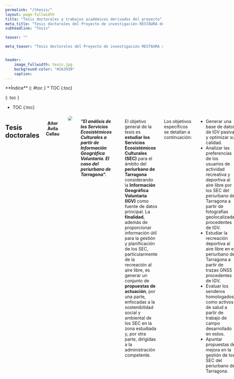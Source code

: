 ```yaml
---
permalink: "/thesis/"
layout: page-fullwidth
title: "Tesis doctorales y trabajos académicos derivados del proyecto"
meta_title: "Tesis doctorales del Proyecto de investigación RESTAURA de la Universitat Rovira i Virgili (URV). Investigadora principal (IP): Maria Yolanda Pérez Albert. Tesis doctorals del Projecte d'investigació RESTAURA de la Universitat Rovira i Virgili (URV)."
subheadline: "Tesis"

teaser: ""

meta_teaser: "Tesis doctorales del Proyecto de investigación RESTAURA de la Universitat Rovira i Virgili (URV). Investigadora principal (IP): Maria Yolanda Pérez Albert. Tesis doctorals del Projecte d'investigació RESTAURA de la Universitat Rovira i Virgili (URV)."


header:
    image_fullwidth: tesis.jpg
    background-color: "#262930"
    caption: 
---
```


<!--more-->

<div class="row">
<div class="medium-4 medium-push-8 columns" markdown="1">
<div class="panel radius" markdown="1">
**Índice**
{: #toc }
*  TOC
{:toc}
    
{: <h>toc }
*  TOC
{:toc}
</div>
</div><!-- /.medium-4.columns -->



<div class="medium-8 medium-pull-4 columns" markdown="1">



## Tesis doctorales
<center>
    <h4>Aitor Àvila Callau</h4> 
</center>
<center>
<img src="{{ member.pic  | prepend: "/images/team/aitor_defi3.jpg" | prepend: "https://gratet.github.io/restaura"  }}" style="padding:5px; border-radius: 80%;">
</center>
    
___"El análisis de los Servicios Ecosistémicos Culturales a partir de Información Geográfica Voluntaria. El caso del periurbano de Tarragona".___

~~~
Directores: Dra. Yolanda Pérez Albert, Dr. Joan Alberich González
Estado: defendida (setiembre del 2022)
~~~

El objetivo general de la tesis es __estudiar los Servicios Ecosistémicos Culturales (SEC)__ para el ámbito del __periurbano de Tarragona__ considerando la __Información Geográfica Voluntaria (IGV)__ como fuente de datos principal. La __finalidad__, además de proporcionar información útil para la gestión y planificación de los SEC, particularmente de la recreación al aire libre, es generar un conjunto de __propuestas de actuación__, por una parte, enfocadas a la sostenibilidad social y ambiental de los SEC en la zona estudiada y, por otra parte, dirigidas a la administración competente.

Los objetivos específicos se detallan a continuación:
- Generar una base de datos de IGV pasiva y optimizar su calidad.
- Analizar las preferencias de los usuarios de actividad recreativa y deportiva al aire libre por los SEC del periurbano de Tarragona a partir de fotografías geolocalizadas procedentes de IGV.
- Estudiar la recreación deportiva al aire libre en el periurbano de Tarragona a partir de trazas GNSS procedentes de IGV.
- Evaluar los senderos homologados como activos de salud a partir de trabajo de campo desarrollado en estos.
- Apuntar propuestas de mejora en la gestión de los SEC del periurbano de Tarragona.
    
<center>
    <h4>Montserrat Delpino Chami</h4>
</center>
<center>
<img src="{{ member.pic  | prepend: "/images/team/delpino.jpg" | prepend: "https://gratet.github.io/restaura"  }}" style="padding:5px; border-radius: 80%;">
</center>
    
___"Evaluación de la calidad de los espacios públicos y abiertos mediante plataformas participativas digitales".___

~~~
Directora: Dra. Yolanda Pérez Albert
Estado: en elaboración
~~~
    
Los métodos para evaluar la calidad del entorno urbano considerando la percepción de la ciudadanía han sido históricamente divergentes e imprecisos. No obstante, el surgimiento de recientes plataformas digitales, como __aplicaciones móviles (apps) o Sistemas de Información Geográfica de Participación Pública (PPGIS)__, han abierto nuevas líneas de experimentación e investigación, ofreciendo la posibilidad de __renovar los canales de comunicación entre ciudadanía e instituciones__.   
Desde esta base, el estudio propone __sistematizar indicadores perceptuales para evaluar participativamente la calidad de espacios públicos y abiertos (EPAs)__, y aplicar la metodología al estudio de casos, aprovechando los beneficios de las nuevas plataformas participativas digitales (DPPs).
La investigación considera evaluar perceptualmente los EPAs de dos ciudades hispanohablantes, en el norte y sur global; lo que permitirá experimentar __nuevas herramientas de gestión urbana__, en zonas __donde se ha diagnosticado mayor carencia__ de este tipo de innovaciones.
       
<center>  
    <h4>Edgar Bustamante Picón</h4>
</center>
<center>
<img src="{{ member.pic  | prepend: "/images/team/edgar.jpg" | prepend: "https://gratet.github.io/restaura"  }}" style="padding:5px; border-radius: 80%;">
</center>

___"Justicia ambiental. Análisis y evaluación del acceso de la población a las zonas verdes urbanas en ciudades petroquímicas".___

~~~
Directores: Dra. Yolanda Pérez Albert, Dr. Joan Alberich González
Estado: en elaboración
~~~   

__Las áreas verdes urbanas contribuyen a la calidad de vida de los habitantes de una ciudad ofreciendo activos de salud__, entendidos en este caso como los factores o recursos que mejoran las habilidades de personas, grupos, comunidades o poblaciones para la salud y el bienestar. Por este motivo, las áreas verdes urbanas deben estar presentes, ser fácilmente accesibles para la población y contar con calidad ya que __deben ser un lugar para pasear, un área para relajarse, para socializar, para realizar ejercicio físico y para el ocio__. Asimismo, estas áreas han de ser inclusivas, es decir, pensadas para todos los segmentos de la población, especialmente los más sensibles, como los mayores o los niños.
Así, existe cierto consenso sobre el hecho de que __las zonas verdes implican beneficios en seis ámbitos__: 1) ayudan a combatir la contaminación y contribuyen a la normalización microclimática; 2) reducen el ruido; 3) mejoran el bienestar emocional y el equilibrio psicofisiológico; 4) mejoran la salud mental y física; 5) fomentan la vida al aire libre y el encuentro social y 6) aumentan la conciencia ambiental. Por lo que los parques urbanos o las zonas verdes urbanas cuentan con activos de salud que ayudan a aumentar la calidad de vida de los habitantes de la ciudad.

El principal objetivo de la tesis consiste en establecer el grado de justicia ambiental de los parques urbanos mediante la elaboración de un __Índice de Calidad de Parques (ICP)__ y las características sociodemográficas de la población servida prestando especial atención a los mayores y teniendo en cuenta la perspectiva de género. Los objetivos específicos son los siguientes:

- Elaborar una base de datos georreferenciada que almacene indicadores de calidad de los parques a partir de trabajo de gabinete (utilizando SIG) y trabajo de campo.
- Construir un modelo de Evaluación Multicriterio (EMC) en un Sistema de Información Geográfica (SIG) que permita establecer el ICP.
- Determinar indicadores indirectos normalizados de las características socioeconómicas de la población servida, como el nivel de formación, el IDH o la renta.
- Correlacionar el ICP con las características socioeconómicas de la población (segmentada) para obtener los resultados de la justicia espacial en términos de disponibilidad y calidad de las áreas verdes urbanas.
    
__Ámbitos de estudio__: Tarragona y Cartagena (España) y Concepción (Chile).   
    
<center>
    <h4>Mahdi Gheitasi</h4>
</center>
<center>
<img src="{{ member.pic  | prepend: "/images/team/mahdi.jpeg" | prepend: "https://gratet.github.io/restaura"  }}" style="padding:5px; border-radius: 80%;">
</center>
    
___"Accessibility and quality of cultural ecosystem services and perception of technological risk".___

~~~
Directores: Dra. Yolanda Pérez Albert, Dr. David Serrano Giné
Estado: en elaboración
~~~   

*Cities now house the vast majority of the world's inhabitants. One of the benefits of urban agglomerations is that they offer more work opportunities as well as quicker access to services and infrastructure. In addition to these benefits, there are also drawbacks, including air and noise pollution, idleness, and a lack of physical activity. The detrimental effects of these communities are more visible in metropolitan areas near petrochemical plants. The petrochemical sector is committed to converting hydrocarbons into chemical products and is structured into massive cluster complexes that necessitate major investments and surface extensions for manufacturing facilities. These industries, which are predominantly dominated by multinational firms, produce in concert, are geographically concentrated and are typically related to port infrastructure. The visual impacts on the landscape are notable for the majority of these reasons, and their productive activity has major implications on nearby urban environments, due to direct or indirect industrial emissions and noise generation (increase in heavy traffic), to the potential accidents they may cause (poisonous clouds, explosions, or fires), which have an impact on the population's mental and physical health. As a direct result of coexistence with other uses and people' perceptions of risk as a result of the effects and accidents, petrochemical production has consequences for the management of metropolitan areas where it is installed. __The goal of this thesis is to identify, evaluate, and assess cultural ecosystem services (CES) in urban and peri-urban landscapes that have been damaged by the presence of petrochemical complexes, from the standpoint of health assets and social variety__*.   
    
<center>
    <h4>Soledad Camacho</h4>
</center>
<center>
<img src="{{ member.pic  | prepend: "/images/team/soledad.jpg" | prepend: "https://gratet.github.io/restaura"  }}" style="padding:5px; border-radius: 80%;">
</center>
    
___"Medición y análisis de la justicia ambiental en entornos urbanos. Aplicación a los casos de las ciudades de Tarragona (España) y Montevideo (Uruguay)".___

~~~
Directores: Dra. Yolanda Pérez Albert, Dr. Joan Alberich González
Estado: en elaboración
~~~   

En términos generales el concepto de justicia ambiental y su contracara la injusticia ambiental, hace referencia al acceso a los recursos y a la distribución de la contaminación (Pérez-Rincón, 2018), la exclusión social, la desigualdad económica y la discriminación racial, son las principales causas de las situaciones de injusticia ambiental (Prieto-Flores et al., 2017). Es un concepto con un componente geográfico clave, pudiendo investigarse los patrones espaciales y sociales de los efectos del ambiente (Prieto-Flores et al., 2017). La presencia de actividades industriales, y en concreto de complejos petroquímicos, representan elementos que pueden contribuir a la degradación del ambiente y tener efectos sobre la justicia ambiental. En este sentido, tanto la ciudad de Tarragona (España) con uno de los complejos petroquímicos más grandes del sur de Europa (Complejo Petroquímico de Tarragona), como la ciudad de Montevideo (Uruguay), con la única refinería de petróleo del país, ubicada en la bahía de la ciudad, constituyen elementos significativos a la hora de evaluar la situación de estas ciudades en términos de justicia ambiental. En tal sentido, __esta investigación se propone desarrollar herramientas de base territorial que permitan medir y analizar la (in)justicia ambiental en estos entornos urbanos__.  Para ello, se aplica una metodología predominantemente cuantitativa, a través del __uso de Sistemas de Información Geográfica y la aplicación de técnicas estadísticas y de análisis espacial, con el fin de obtener un índice de justicia ambiental__.    
    
</div><!-- /.medium-8.columns -->
</div><!-- /.row -->


